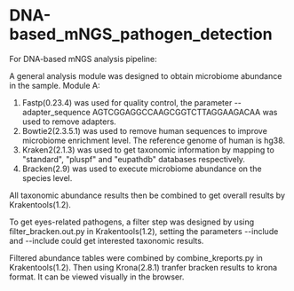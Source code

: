 # DNA-based_mNGS_pathogen_detection
For DNA-based mNGS analysis pipeline:

A general analysis module was designed to obtain microbiome abundance in the sample.
Module A:
1. Fastp(0.23.4) was used for quality control, the parameter --adapter_sequence AGTCGGAGGCCAAGCGGTCTTAGGAAGACAA was used to remove adapters.
2. Bowtie2(2.3.5.1) was used to remove human sequences to improve microbiome enrichment level. The reference genome of human is hg38.
3. Kraken2(2.1.3) was used to get taxonomic information by mapping to "standard", "pluspf" and  "eupathdb" databases respectively.
4. Bracken(2.9) was used to execute microbiome abundance on the species level.

All taxonomic abundance results then be combined to get overall results by Krakentools(1.2).

To get eyes-related pathogens, a filter step was designed by using filter_bracken.out.py in Krakentools(1.2), setting the parameters --include and --include could get interested taxonomic results.

Filtered abundance tables were combined by combine_kreports.py in Krakentools(1.2). Then using Krona(2.8.1) tranfer bracken results to krona format. It can be viewed visually in the browser.

